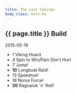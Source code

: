 ```yaml
---
title: The Lost Vikings
body_class: hots-bo
---
```


## {{ page.title }} Build
2015-05-19

-   _1_  Viking Hoard
-   _4_  Spin to Win/Pain Don't Hurt
-   _7_  Jump!
- __10__ Longboat Raid!
-  _13_  Speedrun!
-  _16_  Norse Force!
- __20__ Ragnarok 'n' Roll!
